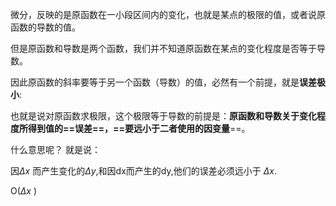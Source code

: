 微分，反映的是原函数在一小段区间内的变化，也就是某点的极限的值，或者说原函数的导数的值。

但是原函数和导数是两个函数，我们并不知道原函数在某点的变化程度是否等于导数。

因此原函数的斜率要等于另一个函数（导数）的值，必然有一个前提，就是**误差极小**:

也就是说对原函数求极限，这个极限等于导数的前提是：**原函数和导数关于变化程度所得到值的==误差==，==要远小于二者使用的因变量**==。

什么意思呢？
就是说：

因$\Delta x$ 而产生变化的$\Delta y$,和因dx而产生的dy,他们的误差必须远小于 $\Delta x$.





O($\Delta x$ )



